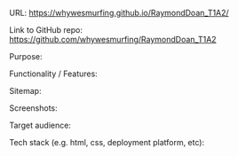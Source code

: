 URL: https://whywesmurfing.github.io/RaymondDoan_T1A2/

Link to GitHub repo: https://github.com/whywesmurfing/RaymondDoan_T1A2

Purpose:

Functionality / Features:

Sitemap:

Screenshots:

Target audience:

Tech stack (e.g. html, css, deployment platform, etc):
